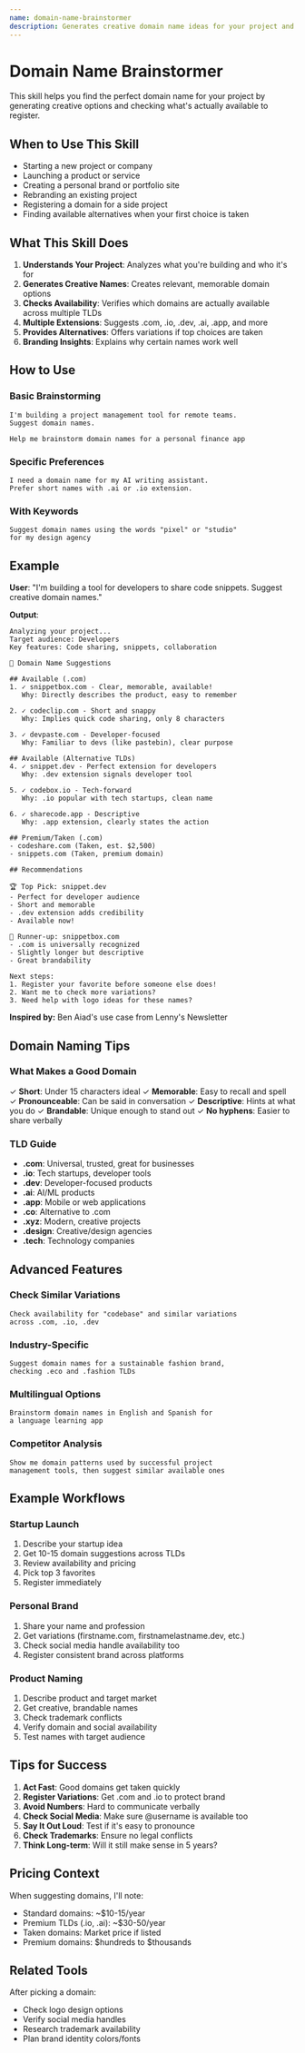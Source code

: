 ```yaml
---
name: domain-name-brainstormer
description: Generates creative domain name ideas for your project and checks availability across multiple TLDs (.com, .io, .dev, .ai, etc.). Saves hours of brainstorming and manual checking.
---
```


# Domain Name Brainstormer

This skill helps you find the perfect domain name for your project by generating creative options and checking what's actually available to register.

## When to Use This Skill

- Starting a new project or company
- Launching a product or service
- Creating a personal brand or portfolio site
- Rebranding an existing project
- Registering a domain for a side project
- Finding available alternatives when your first choice is taken

## What This Skill Does

1. **Understands Your Project**: Analyzes what you're building and who it's for
2. **Generates Creative Names**: Creates relevant, memorable domain options
3. **Checks Availability**: Verifies which domains are actually available across multiple TLDs
4. **Multiple Extensions**: Suggests .com, .io, .dev, .ai, .app, and more
5. **Provides Alternatives**: Offers variations if top choices are taken
6. **Branding Insights**: Explains why certain names work well

## How to Use

### Basic Brainstorming

```
I'm building a project management tool for remote teams. 
Suggest domain names.
```

```
Help me brainstorm domain names for a personal finance app
```

### Specific Preferences

```
I need a domain name for my AI writing assistant. 
Prefer short names with .ai or .io extension.
```

### With Keywords

```
Suggest domain names using the words "pixel" or "studio" 
for my design agency
```

## Example

**User**: "I'm building a tool for developers to share code snippets. Suggest creative domain names."

**Output**:
```
Analyzing your project...
Target audience: Developers
Key features: Code sharing, snippets, collaboration

🎯 Domain Name Suggestions

## Available (.com)
1. ✓ snippetbox.com - Clear, memorable, available!
   Why: Directly describes the product, easy to remember

2. ✓ codeclip.com - Short and snappy
   Why: Implies quick code sharing, only 8 characters

3. ✓ devpaste.com - Developer-focused
   Why: Familiar to devs (like pastebin), clear purpose

## Available (Alternative TLDs)
4. ✓ snippet.dev - Perfect extension for developers
   Why: .dev extension signals developer tool

5. ✓ codebox.io - Tech-forward
   Why: .io popular with tech startups, clean name

6. ✓ sharecode.app - Descriptive
   Why: .app extension, clearly states the action

## Premium/Taken (.com)
- codeshare.com (Taken, est. $2,500)
- snippets.com (Taken, premium domain)

## Recommendations

🏆 Top Pick: snippet.dev
- Perfect for developer audience
- Short and memorable  
- .dev extension adds credibility
- Available now!

🥈 Runner-up: snippetbox.com
- .com is universally recognized
- Slightly longer but descriptive
- Great brandability

Next steps:
1. Register your favorite before someone else does!
2. Want me to check more variations?
3. Need help with logo ideas for these names?
```

**Inspired by:** Ben Aiad's use case from Lenny's Newsletter

## Domain Naming Tips

### What Makes a Good Domain

✓ **Short**: Under 15 characters ideal
✓ **Memorable**: Easy to recall and spell
✓ **Pronounceable**: Can be said in conversation
✓ **Descriptive**: Hints at what you do
✓ **Brandable**: Unique enough to stand out
✓ **No hyphens**: Easier to share verbally

### TLD Guide

- **.com**: Universal, trusted, great for businesses
- **.io**: Tech startups, developer tools
- **.dev**: Developer-focused products
- **.ai**: AI/ML products
- **.app**: Mobile or web applications
- **.co**: Alternative to .com
- **.xyz**: Modern, creative projects
- **.design**: Creative/design agencies
- **.tech**: Technology companies

## Advanced Features

### Check Similar Variations

```
Check availability for "codebase" and similar variations 
across .com, .io, .dev
```

### Industry-Specific

```
Suggest domain names for a sustainable fashion brand, 
checking .eco and .fashion TLDs
```

### Multilingual Options

```
Brainstorm domain names in English and Spanish for 
a language learning app
```

### Competitor Analysis

```
Show me domain patterns used by successful project 
management tools, then suggest similar available ones
```

## Example Workflows

### Startup Launch
1. Describe your startup idea
2. Get 10-15 domain suggestions across TLDs
3. Review availability and pricing
4. Pick top 3 favorites
5. Register immediately

### Personal Brand
1. Share your name and profession
2. Get variations (firstname.com, firstnamelastname.dev, etc.)
3. Check social media handle availability too
4. Register consistent brand across platforms

### Product Naming
1. Describe product and target market
2. Get creative, brandable names
3. Check trademark conflicts
4. Verify domain and social availability
5. Test names with target audience

## Tips for Success

1. **Act Fast**: Good domains get taken quickly
2. **Register Variations**: Get .com and .io to protect brand
3. **Avoid Numbers**: Hard to communicate verbally
4. **Check Social Media**: Make sure @username is available too
5. **Say It Out Loud**: Test if it's easy to pronounce
6. **Check Trademarks**: Ensure no legal conflicts
7. **Think Long-term**: Will it still make sense in 5 years?

## Pricing Context

When suggesting domains, I'll note:
- Standard domains: ~$10-15/year
- Premium TLDs (.io, .ai): ~$30-50/year
- Taken domains: Market price if listed
- Premium domains: $hundreds to $thousands

## Related Tools

After picking a domain:
- Check logo design options
- Verify social media handles
- Research trademark availability
- Plan brand identity colors/fonts

